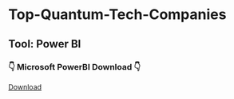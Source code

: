 # Top-Quantum-Tech-Companies

## Tool: Power BI 

### 👇 Microsoft PowerBI Download 👇 

[Download](https://www.microsoft.com/en-us/download/details.aspx?id=58494)
